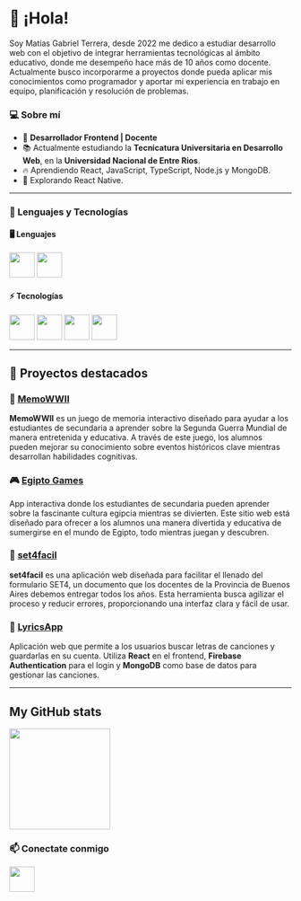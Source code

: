 # 👋 ¡Hola!
Soy Matías Gabriel Terrera, desde 2022 me dedico a estudiar desarrollo web con el objetivo de integrar herramientas tecnológicas al ámbito educativo, donde me desempeño hace más de 10 años como docente. Actualmente busco incorporarme a proyectos donde pueda aplicar mis conocimientos como programador y aportar mi experiencia en trabajo en equipo, planificación y resolución de problemas.

### 💻 Sobre mí
- 🚀 **Desarrollador Frontend | Docente**
- 📚 Actualmente estudiando la **Tecnicatura Universitaria en Desarrollo Web**, en la **Universidad Nacional de Entre Rios**.
- 🔥 Aprendiendo React, JavaScript, TypeScript, Node.js y MongoDB.
- 🎯 Explorando React Native.

---

### 🚀 Lenguajes y Tecnologías

#### 🖥️ **Lenguajes**
<div>
<img width="45" src="https://cdn.jsdelivr.net/gh/devicons/devicon@latest/icons/javascript/javascript-original.svg" />
<img width="45" src="https://cdn.jsdelivr.net/gh/devicons/devicon@latest/icons/typescript/typescript-original.svg" />
</div>

#### ⚡ **Tecnologías**
<div>
<img width="45" src="https://cdn.jsdelivr.net/gh/devicons/devicon@latest/icons/react/react-original.svg" />
<img width="45" src="https://cdn.jsdelivr.net/gh/devicons/devicon@latest/icons/tailwindcss/tailwindcss-original.svg" />
  <img width="45" src="https://cdn.jsdelivr.net/gh/devicons/devicon@latest/icons/nodejs/nodejs-original.svg" />
  <img width="45" src="https://cdn.jsdelivr.net/gh/devicons/devicon@latest/icons/mongodb/mongodb-original.svg" />
</div>

---
## 📌 Proyectos destacados


### 🧠 [MemoWWII](https://github.com/mterrera29/MemoWWII2)

**MemoWWII** es un juego de memoria interactivo diseñado para ayudar a los estudiantes de secundaria a aprender sobre la Segunda Guerra Mundial de manera entretenida y educativa. A través de este juego, los alumnos pueden mejorar su conocimiento sobre eventos históricos clave mientras desarrollan habilidades cognitivas.


### 🎮 [Egipto Games](https://github.com/mterrera29/egipto-games)

App interactiva donde los estudiantes de secundaria pueden aprender sobre la fascinante cultura egipcia mientras se divierten. Este sitio web está diseñado para ofrecer a los alumnos una manera divertida y educativa de sumergirse en el mundo de Egipto, todo mientras juegan y descubren.


### 📝 [set4facil](https://github.com/mterrera29/set4facil)

**set4facil** es una aplicación web diseñada para facilitar el llenado del formulario SET4, un documento que los docentes de la Provincia de Buenos Aires debemos entregar todos los años. Esta herramienta busca agilizar el proceso y reducir errores, proporcionando una interfaz clara y fácil de usar.

### 🎵 [LyricsApp](https://github.com/mterrera29/lyricsapp)

Aplicación web que permite a los usuarios buscar letras de canciones y guardarlas en su cuenta. Utiliza **React** en el frontend, **Firebase Authentication** para el login y **MongoDB** como base de datos para gestionar las canciones.

---
## My GitHub stats
<p>
  <a href="https://github.com/mterrera29">
    <img height="180em" src="https://github-readme-stats-eight-theta.vercel.app/api/top-langs/?username=mterrera29&layout=compact&langs_count=8&theme=buefy&count_private=true"/>
  </a>  
</p>

### 📫 Conectate conmigo
<a href="https://www.linkedin.com/in/matias-gabriel-terrera-4b5601aa/">
    <img width="45" src="https://cdn.jsdelivr.net/gh/devicons/devicon@latest/icons/linkedin/linkedin-original.svg" />
  </a>  

